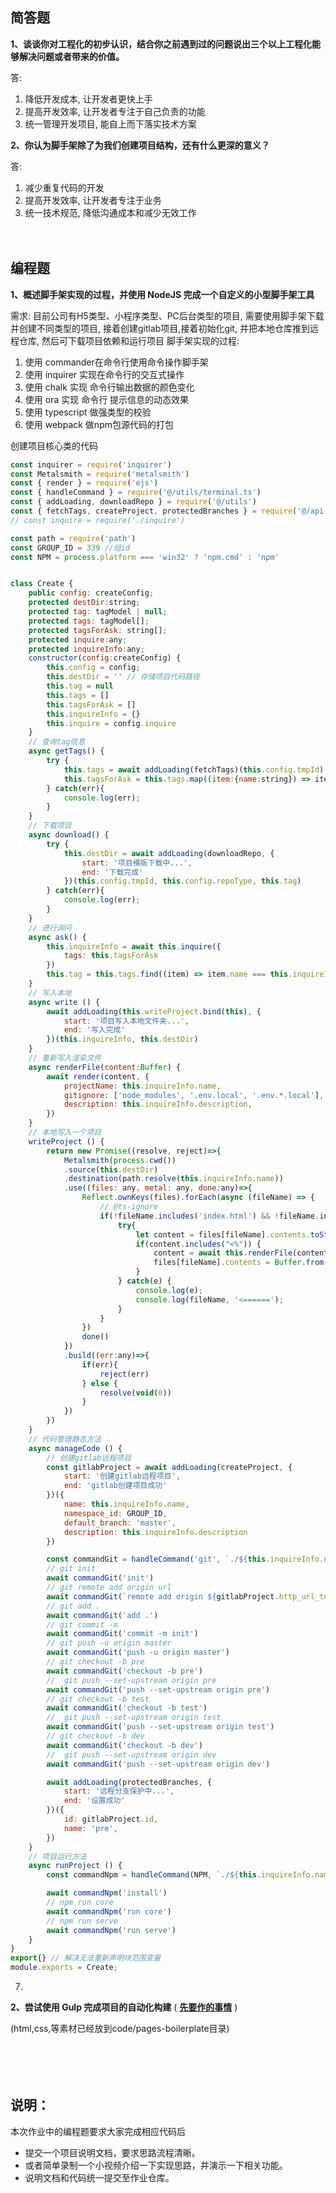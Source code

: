 ## 简答题

**1、谈谈你对工程化的初步认识，结合你之前遇到过的问题说出三个以上工程化能够解决问题或者带来的价值。**

答:
  1. 降低开发成本, 让开发者更快上手
  2. 提高开发效率, 让开发者专注于自己负责的功能
  3. 统一管理开发项目, 能自上而下落实技术方案
　

**2、你认为脚手架除了为我们创建项目结构，还有什么更深的意义？**

答:
  1. 减少重复代码的开发
  2. 提高开发效率, 让开发者专注于业务
  3. 统一技术规范, 降低沟通成本和减少无效工作
　

　

## 编程题

**1、概述脚手架实现的过程，并使用 NodeJS 完成一个自定义的小型脚手架工具**

需求: 
目前公司有H5类型、小程序类型、PC后台类型的项目, 需要使用脚手架下载并创建不同类型的项目, 接着创建gitlab项目,接着初始化git, 并把本地仓库推到远程仓库, 然后可下载项目依赖和运行项目
脚手架实现的过程:

1. 使用 commander在命令行使用命令操作脚手架
2. 使用 inquirer 实现在命令行的交互式操作
3. 使用 chalk 实现 命令行输出数据的颜色变化
4. 使用 ora 实现 命令行 提示信息的动态效果
5. 使用 typescript 做强类型的校验
6. 使用 webpack 做npm包源代码的打包

创建项目核心类的代码

```javascript
const inquirer = require('inquirer')
const Metalsmith = require('metalsmith')
const { render } = require('ejs')
const { handleCommand } = require('@/utils/terminal.ts')
const { addLoading, downloadRepo } = require('@/utils')
const { fetchTags, createProject, protectedBranches } = require('@/api')
// const inquire = require('./inquire')

const path = require('path')
const GROUP_ID = 339 //组id
const NPM = process.platform === 'win32' ? 'npm.cmd' : 'npm'


class Create {
	public config: createConfig;
	protected destDir:string;
	protected tag: tagModel | null;
	protected tags: tagModel[];
	protected tagsForAsk: string[];
	protected inquire:any;
	protected inquireInfo:any;
	constructor(config:createConfig) {
		this.config = config;
		this.destDir = '' // 存储项目代码路径
		this.tag = null
		this.tags = []
		this.tagsForAsk = []
		this.inquireInfo = {}
		this.inquire = config.inquire
	}
	// 查询tag信息
	async getTags() {
		try {
			this.tags = await addLoading(fetchTags)(this.config.tmpId)
			this.tagsForAsk = this.tags.map((item:{name:string}) => item.name)
		} catch(err){
			console.log(err);
		}
	}
	// 下载项目
	async download() {
		try {
			this.destDir = await addLoading(downloadRepo, {
				start: '项目模版下载中...',
				end: '下载完成'
			})(this.config.tmpId, this.config.repoType, this.tag)
		} catch(err){
			console.log(err);
		}
	}
	// 进行询问
	async ask() {
		this.inquireInfo = await this.inquire({
			tags: this.tagsForAsk
		})
		this.tag = this.tags.find((item) => item.name === this.inquireInfo.tag) || null
	}
	// 写入本地
	async write () {		
		await addLoading(this.writeProject.bind(this), {
			start: '项目写入本地文件夹...',
			end: '写入完成'
		})(this.inquireInfo, this.destDir)
	}
	// 重新写入渲染文件
	async renderFile(content:Buffer) {
		await render(content, {
			projectName: this.inquireInfo.name,
			gitignore: ['node_modules', '.env.local', '.env.*.local'],
			description: this.inquireInfo.description,
		})
	}
	// 本地写入一个项目
	writeProject () {
		return new Promise((resolve, reject)=>{
			Metalsmith(process.cwd())
			.source(this.destDir)
			.destination(path.resolve(this.inquireInfo.name))
			.use((files: any, metal: any, done:any)=>{
				Reflect.ownKeys(files).forEach(async (fileName) => {
					// @ts-ignore
					if(!fileName.includes('index.html') && !fileName.includes('assets') && !fileName.includes('node_modules')) {
						try{
							let content = files[fileName].contents.toString()
							if(content.includes("<%")) {
								content = await this.renderFile(content)
								files[fileName].contents = Buffer.from(content)
							}
						} catch(e) {
							console.log(e);
							console.log(fileName, '<======');
						}
					}
				})
				done()
			})
			.build((err:any)=>{
				if(err){
					reject(err)
				} else {
					resolve(void(0))
				}
			})
		})
	}
	// 代码管理静态方法
    async manageCode () {
		// 创建gitlab远程项目
		const gitlabProject = await addLoading(createProject, {
			start: '创建gitlab远程项目',
			end: 'gitlab创建项目成功'
		})({
			name: this.inquireInfo.name,
			namespace_id: GROUP_ID,
			default_branch: 'master',
			description: this.inquireInfo.description
		})

		const commandGit = handleCommand('git', `./${this.inquireInfo.name}`)
		// git init
		await commandGit('init')
		// git remote add origin url
		await commandGit(`remote add origin ${gitlabProject.http_url_to_repo}`)
		// git add .
		await commandGit('add .')
		// git commit -m
		await commandGit('commit -m init')
		// git push -u origin master
		await commandGit('push -u origin master')
		// git checkout -b pre
		await commandGit('checkout -b pre')
		//  git push --set-upstream origin pre
		await commandGit('push --set-upstream origin pre')
		// git checkout -b test
		await commandGit('checkout -b test')
		//  git push --set-upstream origin test
		await commandGit('push --set-upstream origin test')
		// git checkout -b dev
		await commandGit('checkout -b dev')
		//  git push --set-upstream origin dev
		await commandGit('push --set-upstream origin dev')

		await addLoading(protectedBranches, {
			start: '远程分支保护中...',
			end: '设置成功'
		})({
			id: gitlabProject.id,
			name: 'pre',
		})
	}
	// 项目运行方法
	async runProject () {
		const commandNpm = handleCommand(NPM, `./${this.inquireInfo.name}`)

		await commandNpm('install')
		// npm run core
		await commandNpm('run core')
		// npm run serve
		await commandNpm('run serve')
	}
}
export{} // 解决无法重新声明块范围变量
module.exports = Create;
```

7. 


**2、尝试使用 Gulp 完成项目的自动化构建**  ( **[先要作的事情](https://gitee.com/lagoufed/fed-e-questions/blob/master/part2/%E4%B8%8B%E8%BD%BD%E5%8C%85%E6%98%AF%E5%87%BA%E9%94%99%E7%9A%84%E8%A7%A3%E5%86%B3%E6%96%B9%E5%BC%8F.md)** )

(html,css,等素材已经放到code/pages-boilerplate目录)

　

　

## 说明：

本次作业中的编程题要求大家完成相应代码后

- 提交一个项目说明文档，要求思路流程清晰。
- 或者简单录制一个小视频介绍一下实现思路，并演示一下相关功能。
- 说明文档和代码统一提交至作业仓库。